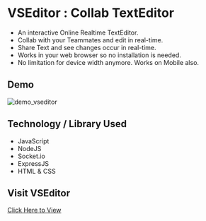 # VSEditor : Collab TextEditor

* An interactive Online Realtime TextEditor. 
* Collab with your Teammates and edit in real-time.
* Share Text and see changes occur in real-time.
* Works in your web browser so no installation is needed.
* No limitation for device width anymore. Works on Mobile also.

## Demo

<img width="auto" alt="demo_vseditor" src="https://j.gifs.com/lxGN95.gif">

## Technology / Library Used
* JavaScript
* NodeJS
* Socket.io
* ExpressJS
* HTML & CSS

## Visit VSEditor
[Click Here to View](https://vseditor.herokuapp.com/)


